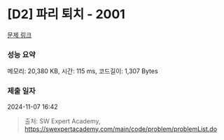 # [D2] 파리 퇴치 - 2001 

[문제 링크](https://swexpertacademy.com/main/code/problem/problemDetail.do?contestProbId=AV5PzOCKAigDFAUq) 

### 성능 요약

메모리: 20,380 KB, 시간: 115 ms, 코드길이: 1,307 Bytes

### 제출 일자

2024-11-07 16:42



> 출처: SW Expert Academy, https://swexpertacademy.com/main/code/problem/problemList.do